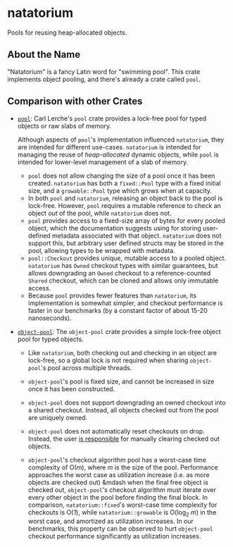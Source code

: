 # natatorium

Pools for reusing heap-allocated objects.

## About the Name

"Natatorium" is a fancy Latin word for "swimming pool". This crate implements
object pooling, and there's already a crate called `pool`.

## Comparison with other Crates

- [`pool`]: Carl Lerche's `pool` crate provides a lock-free pool for typed objects or
  raw slabs of memory.

  Although aspects of `pool`'s implementation influenced `natatorium`, they are
  intended for different use-cases. `natatorium` is intended for managing the
  reuse of _heap-allocated_ dynamic objects, while `pool` is intended for
  lower-level management of a slab of memory.

  - `pool` does not allow changing the size of a pool once it has been created.
    `natatorium` has both a `fixed::Pool` type with a fixed initial size, and a
    `growable::Pool` type which grows when at capacity.
  - In both `pool` and `natatorium`, releasing an object back to the pool is
    lock-free. However, `pool` requires a mutable reference to check an object
    _out_ of the pool, while `natatorium` does not.
  - `pool` provides access to a fixed-size array of bytes for every pooled
    object, which the documentation suggests using for storing user-defined
    metadata associated with that object. `natatorium` does not support this,
    but arbitrary user defined structs may be stored in the pool, allowing types
    to be wrapped with metadata.
  - `pool::Checkout` provides unique, mutable access to a pooled object.
    `natatorium` has `Owned` checkout types with similar guarantees, but allows
    downgrading an `Owned` checkout to a reference-counted `Shared` checkout,
    which can be cloned and allows only immutable access.
  - Because `pool` provides fewer features than `natatorium`, its implementation
    is somewhat simpler, and checkout performance is faster in our benchmarks
    (by a constant factor of about 15-20 nanoseconds).

  <!-- while `natatorium` always expects them to live on the heap --- `natatorium` is
  intended primarily for managing the reuse of growable objects like strings,
  buffers, and maps. -->
  [`pool`]: https://crates.io/crates/pool
- [`object-pool`]: The `object-pool` crate provides a simple lock-free object
  pool for typed objects.

  - Like `natatorium`, both checking out and checking in an object are
    lock-free, so a global lock is not required when sharing `object-pool`'s
    pool across multiple threads.
  - `object-pool`'s pool is fixed size, and cannot be increased in size once it
    has been constructed.
  - `object-pool` does not support downgrading an owned checkout into a shared
    checkout. Instead, all objects checked out from the pool are uniquely owned.
  - `object-pool` does not automatically reset checkouts on drop. Instead, the
    user [is responsible] for manually clearing checked out objects.
  - `object-pool`'s checkout algorithm pool has a worst-case time complexity of
    O(_m_), where _m_ is the size of the pool. Performance approaches the worst
    case as utilization increase (i.e. as more objects are checked out) &mdash
    when the final free object is checked out, `object-pool`'s checkout
    algorithm must iterate over every other object in the pool before finding
    the final block. In comparison, `natatorium::fixed`'s worst-case time
    complexity for checkouts is O(_1_), while `natatorium::growable` is
    O(log<sub>2</sub> _m_) in the worst case, and amortized as utilization
    increases. In our benchmarks, this property can be observed to hurt
    `object-pool` checkout performance significantly as utilization increases.

    [is responsible]: https://docs.rs/object-pool/0.3.1/object_pool/index.html#warning
    [`object-pool`]: https://crates.io/crates/object-pool
